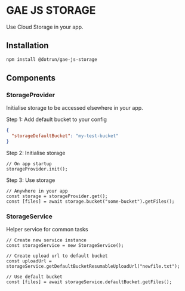 # GAE JS STORAGE

Use Cloud Storage in your app.

## Installation

```sh
npm install @dotrun/gae-js-storage
```

## Components

### StorageProvider
Initialise storage to be accessed elsewhere in your app.

Step 1: Add default bucket to your config

```json
{
  "storageDefaultBucket": "my-test-bucket"
}
```

Step 2: Initialise storage

```
// On app startup
storageProvider.init();
```

Step 3: Use storage

```
// Anywhere in your app
const storage = storageProvider.get();
const [files] = await storage.bucket("some-bucket").getFiles();
```

### StorageService
Helper service for common tasks

```
// Create new service instance
const storageService = new StorageService();

// Create upload url to default bucket
const uploadUrl = storageService.getDefaultBucketResumableUploadUrl("newfile.txt");

// Use default bucket
const [files] = await storageService.defaultBucket.getFiles();
```
